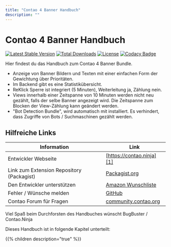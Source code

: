 ```yaml
---
title: "Contao 4 Banner Handbuch"
description: ""
---
```


# Contao 4 Banner Handbuch

[![Latest Stable Version](https://poser.pugx.org/bugbuster/contao-banner-bundle/v/stable.svg)](https://packagist.org/packages/bugbuster/contao-banner-bundle)
[![Total Downloads](https://poser.pugx.org/bugbuster/contao-banner-bundle/downloads.svg)](https://packagist.org/packages/bugbuster/contao-banner-bundle)
[![License](https://poser.pugx.org/bugbuster/contao-banner-bundle/license.svg)](https://packagist.org/packages/bugbuster/contao-banner-bundle)
[![Codacy Badge](https://api.codacy.com/project/badge/Grade/db36f9a6a38c410cab930b54971b8ab5)](https://www.codacy.com/app/BugBuster1701/contao-banner-bundle?utm_source=github.com&amp;utm_medium=referral&amp;utm_content=BugBuster1701/contao-banner-bundle&amp;utm_campaign=Badge_Grade)


Hier findest du das Handbuch zum Contao 4 Banner Bundle. 

- Anzeige von Banner Bildern und Texten mit einer einfachen Form der Gewichtung über Prioritäten.
- Im Backend gibt es eine Statistikübersicht.
- ReKlick Sperre ist integriert (5 Minuten), Weiterleitung ja, Zählung nein.
- Views innerhalb einer Zeitspanne von 10 Minuten werden nicht neu gezählt, falls der selbe Banner angezeigt wird. Die Zeitspanne zum Blocken der View-Zählung kann geändert werden.
- "Bot Detection Bundle", wird automatisch mit installiert. Es verhindert, dass Zugriffe von Bots / Suchmaschinen gezählt werden.


## Hilfreiche Links

Information | Link
----------- | ----
Entwickler Webseite | [https://contao.ninja][1]
Link zum Extension Repository (Packagist) | [Packagist.org][2]
Den Entwickler unterstützen | [Amazon Wunschliste][3]
Fehler / Wünsche melden | [GitHub][4]
Contao Forum für Fragen | [community.contao.org][5]


[1]: https://contao.ninja
[2]: https://packagist.org/packages/bugbuster/contao-banner-bundle
[3]: http://www.amazon.de/wishlist/26HHEJOU03G76
[4]: https://github.com/BugBuster1701/contao-banner-bundle/issues
[5]: https://community.contao.org/de/forumdisplay.php?24-banner



Viel Spaß beim Durchforsten des Handbuches wünscht BugBuster / Contao.Ninja

Dieses Handbuch ist in folgende Kapitel unterteilt:

{{% children description="true" %}}
